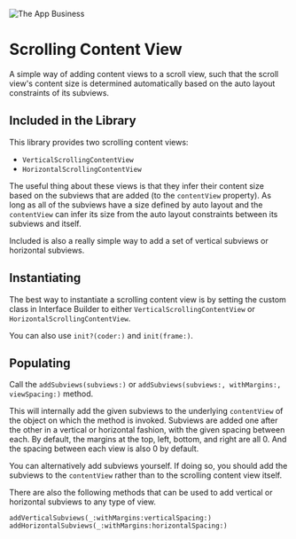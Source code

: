 ![The App Business](https://github.com/theappbusiness/TABScrollingContentView/blob/master/assets/logo.png)

# Scrolling Content View

A simple way of adding content views to a scroll view, such that the scroll view's content size is determined automatically based on the auto layout constraints of its subviews.

## Included in the Library

This library provides two scrolling content views:

* `VerticalScrollingContentView`
* `HorizontalScrollingContentView`

The useful thing about these views is that they infer their content size based on the subviews that are added (to the `contentView` property). As long as all of the subviews have a size defined by auto layout and the `contentView` can infer its size from the auto layout constraints between its subviews and itself.

Included is also a really simple way to add a set of vertical subviews or horizontal subviews.

## Instantiating

The best way to instantiate a scrolling content view is by setting the custom class in Interface Builder to either `VerticalScrollingContentView` or `HorizontalScrollingContentView`.

You can also use `init?(coder:)` and `init(frame:)`.

## Populating

Call the `addSubviews(subviews:)` or `addSubviews(subviews:, withMargins:, viewSpacing:)` method.

This will internally add the given subviews to the underlying `contentView` of the object on which the method is invoked. Subviews are added one after the other in a vertical or horizontal fashion, with the given spacing between each. By default, the margins at the top, left, bottom, and right are all 0. And the spacing between each view is also 0 by default.

You can alternatively add subviews yourself. If doing so, you should add the subviews to the `contentView` rather than to the scrolling content view itself.

There are also the following methods that can be used to add vertical or horizontal subviews to any type of view.

```
addVerticalSubviews(_:withMargins:verticalSpacing:)
addHorizontalSubviews(_:withMargins:horizontalSpacing:)
```
